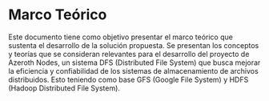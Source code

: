 # Marco Teórico

Este documento tiene como objetivo presentar el marco teórico que sustenta el desarrollo de la solución propuesta. Se presentan los conceptos y teorías que se consideran relevantes para el desarrollo del proyecto de Azeroth Nodes, un sistema DFS (Distributed File System) que busca mejorar la eficiencia y confiabilidad de los sistemas de almacenamiento de archivos distribuidos. Esto teniendo como base GFS (Google File System) y HDFS (Hadoop Distributed File System).
